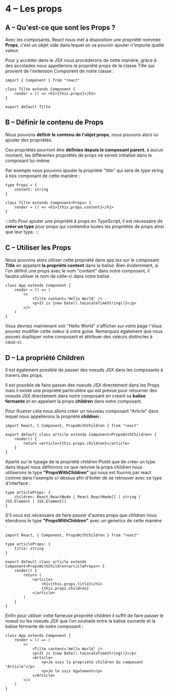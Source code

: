 # 4 – Les props

## A – Qu'est-ce que sont les Props ?

Avec les composants, React nous met à disposition une propriété nommée **Props**, c'est un objet vide dans lequel on va pouvoir ajouter n'importe quelle valeur.

Pour y accéder dans le JSX nous procéderons de cette manière, grâce à des accolades nous appellerons la propriété props de la classe Title qui provient de l'extension Component de notre classe :

```tsx title=components/title.tsx
import { Component } from "react"

class Tilte extends Component {
	render = () => <h1>{this.props}</h1>
}

export default Tilte
```

## B – Définir le contenu de Props

Nous pouvons **définir le contenu de l'objet props**, nous pouvons alors lui ajouter des propriétés.

Ces propriétés pourront être **définies depuis le composant parent**, à aucun moment, les différentes propriétés de props ne seront initialisé dans le composant lui-même.

Par exemple nous pouvons ajouter la propriété "title" qui sera de type string à nos composant de cette manière :

```tsx title=components/title.tsx
type Props = {
	content: string
}

class Tilte extends Component<Props> {
	render = () => <h1>{this.props.content}</h1>
}
```

:::info
Pour ajouter une propriété à props en TypeScript, il est nécessaire de **créer un type** pour props qui contiendra toutes les propriétés de props ainsi que leur type.
:::

## C – Utiliser les Props

Nous pouvons alors utiliser cette propriété dans app.tsx sur le composant **Title** en appelant **la propriété content** dans la balise. Bien évidemment, si l'on définit une props avec le nom "content" dans notre composant, il faudra utiliser le nom de celle-ci dans notre balise.

```tsx title=components/title.tsx
class App extends Component {
	render = () => (
		<>
			<Tilte content='Hello World' />
			<p>It is {new Date().toLocaleTimeString()}</p>
		</>
	)
}
```

Vous devriez maintenant voir "Hello World" s'afficher sur votre page !
Vous pouvez modifier cette valeur à votre guise. Remarquez également que vous pouvez dupliquer votre composant et attribuer des valeurs distinctes à ceux-ci.

## D – La propriété Children

Il est également possible de passer des noeuds JSX dans les composants à travers des props.

Il est possible de faire passer des noeuds JSX directement dans les Props mais il existe une propriété particulière qui est prévue pour retourner des noeuds JSX directement dans notre composant en créant sa **balise fermante** et en appelant la props **children** dans notre composant.

Pour illustrer cela nous allons créer un nouveau composant "Article" dans lequel nous appellerons la propriété **children** :

```tsx title=components/article.tsx
import React, { Component, PropsWithChildren } from "react"

export default class article extends Component<PropsWithChildren> {
	render() {
		return <article>{this.props.children}</article>
	}
}
```

Aparté sur le typage de la propriété children
Plutôt que de créer un type dans lequel nous définirons ce que renvoie la props children nous utiliserons le type **"PropsWithChildren"** qui nous est fournis par react comme dans l'exemple ci-dessus afin d'éviter de se retrouver avec ce type d'interface :

```tsx title=components/article.tsx
type articleProps: {
	children: React.ReactNode | React.ReactNode[] | string | JSX.Element | JSX.Element[]
}
```

S'il vous est nécessaire de faire passer d'autres props que children nous étendrons le type **"PropsWithChildren"** avec un generics de cette manière :

```tsx title=components/article.tsx
import React, { Component, PropsWithChildren } from "react"

type articleProps: {
	title: string
}

export default class article extends Component<PropsWithChildren<articleProps>> {
	render() {
		return (
			<article>
				<h1>{this.props.title}</h1>
				{this.props.children}
			</article>
		)
	}
}

```

Enfin pour utiliser cette fameuse propriété children il suffit de faire passer le noeud ou les noeuds JSX que l'on souhaite entre la balise ouvrante et la balise fermante de notre composant :

```tsx title=app.tsx
class App extends Component {
	render = () => (
		<>
			<Tilte content='Hello World' />
			<p>It is {new Date().toLocaleTimeString()}</p>
			<Article>
				<p>Je suis la propriété children du composant "Article"</p>
				<p>Je le suis également</p>
			</Article>
		</>
	)
}
```
